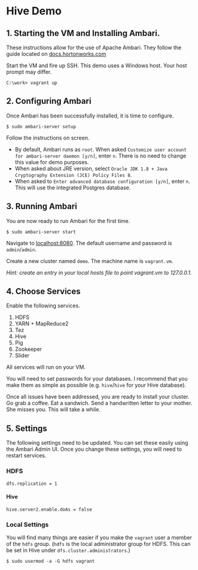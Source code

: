 # Hive Demo

## 1. Starting the VM and Installing Ambari.

These instructions allow for the use of Apache Ambari. They follow the guide located on [docs.hortonworks.com](https://docs.hortonworks.com/HDPDocuments/Ambari/Ambari-2.6.0.0/index.html)

Start the VM and fire up SSH. This demo uses a Windows host. Your host prompt may differ.

```
C:\work> vagrant up
```


## 2. Configuring Ambari

Once Ambari has been successfully installed, it is time to configure.

```
$ sudo ambari-server setup
```

Follow the instructions on screen.

* By default, Ambari runs as `root`. When asked `Customize user account for ambari-server daemon [y/n]`, enter `n`. There is no need to change this value for demo purposes.
* When asked about JRE version, select `Oracle JDK 1.8 + Java Cryptography Extension (JCE) Policy Files 8`.
* When asked to `Enter advanced database configuration [y/n]`, enter `n`. This will use the integrated Postgres database.


## 3. Running Ambari

You are now ready to run Ambari for the first time.

```
$ sudo ambari-server start
```

Navigate to [localhost:8080](http://localhost:8080). The default username and password is `admin`/`admin`.

Create a new cluster named `demo`. The machine name is `vagrant.vm`.

*Hint: create an entry in your local hosts file to point vagrant.vm to 127.0.0.1.*


## 4. Choose Services

Enable the following services.

1.  HDFS
2.  YARN + MapReduce2
3.  Tez
4.  Hive
5.  Pig
6.  Zookeeper
7.  Slider

All services will run on your VM.

You will need to set passwords for your databases. I recommend that you make them as simple as possible (e.g. `hive`/`hive` for your Hive database).

Once all issues have been addressed, you are ready to install your cluster. Go grab a coffee. Eat a sandwich. Send a handwritten letter to your mother. She misses you. This will take a while.


## 5. Settings

The following settings need to be updated. You can set these easily using the Ambari Admin UI. Once you change these settings, you will need to restart services.

### HDFS

```
dfs.replication = 1
```

#### Hive

```
hive.server2.enable.doAs = false
```

### Local Settings

You will find many things are easier if you make the `vagrant` user a member of the `hdfs` group. (`hdfs` is the local administrator group for HDFS. This can be set in Hive under `dfs.cluster.administrators`.)

```
$ sudo usermod -a -G hdfs vagrant
```
